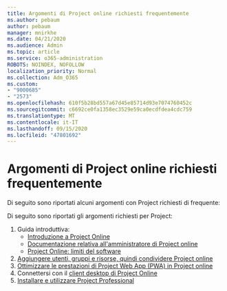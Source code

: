 ```yaml
---
title: Argomenti di Project online richiesti frequentemente
ms.author: pebaum
author: pebaum
manager: mnirkhe
ms.date: 04/21/2020
ms.audience: Admin
ms.topic: article
ms.service: o365-administration
ROBOTS: NOINDEX, NOFOLLOW
localization_priority: Normal
ms.collection: Adm_O365
ms.custom:
- "9000685"
- "2573"
ms.openlocfilehash: 610f5b28bd557a67d45e85714d93e7074760452c
ms.sourcegitcommit: c6692ce0fa1358ec3529e59ca0ecdfdea4cdc759
ms.translationtype: MT
ms.contentlocale: it-IT
ms.lasthandoff: 09/15/2020
ms.locfileid: "47801692"
---
```

# <a name="project-online-frequently-requested-topics"></a>Argomenti di Project online richiesti frequentemente

Di seguito sono riportati alcuni argomenti con Project richiesti di frequente:

Di seguito sono riportati gli argomenti richiesti per Project:
1.  Guida introduttiva: 
    -   [Introduzione a Project Online](https://docs.microsoft.comProjectOnline/get-started-with-project-online) 
    -   [Documentazione relativa all'amministratore di Project online](https://docs.microsoft.com/projectonline/project-online) 
    -   [Project Online: limiti del software](https://docs.microsoft.com/ProjectOnline/project-online-software-boundaries-and-limits) 
2.  [Aggiungere utenti, gruppi e risorse, quindi condividere Project online](https://docs.microsoft.com/projectonline/step-2-add-people-to-project-online) 
3.  [Ottimizzare le prestazioni di Project Web App (PWA) in Project online](https://docs.microsoft.com/projectonline/tune-project-online-performance)
4.  Connettersi con il [client desktop di Project Online](https://docs.microsoft.com/projectonline/connect-to-project-online-with-the-project-online-desktop-client) 
5.  [Installare e utilizzare Project Professional](https://support.office.com/article/install-project-7059249b-d9fe-4d61-ab96-5c5bf435f281) 
